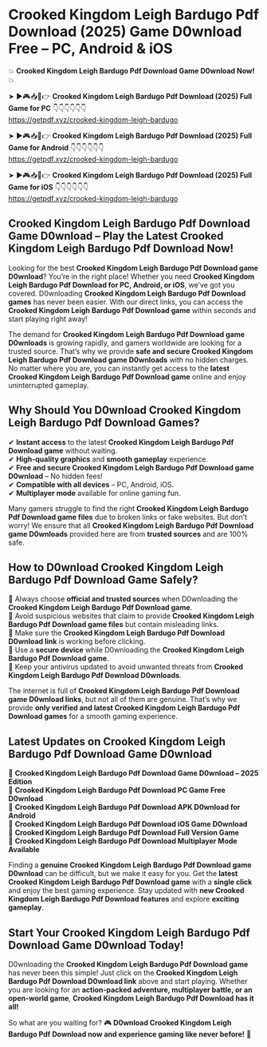 # Crooked Kingdom Leigh Bardugo Pdf Download (2025) Game D0wnload Free – PC, Android & iOS

💥 **Crooked Kingdom Leigh Bardugo Pdf Download Game D0wnload Now!** 💥  

➤ ►🎮📥📱👉 **Crooked Kingdom Leigh Bardugo Pdf Download (2025) Full Game for PC** 👇👇👇👇👇👇  
https://getpdf.xyz/crooked-kingdom-leigh-bardugo  

➤ ►🎮📥📱👉 **Crooked Kingdom Leigh Bardugo Pdf Download (2025) Full Game for Android** 👇👇👇👇👇👇  
https://getpdf.xyz/crooked-kingdom-leigh-bardugo  

➤ ►🎮📥📱👉 **Crooked Kingdom Leigh Bardugo Pdf Download (2025) Full Game for iOS** 👇👇👇👇👇👇  
https://getpdf.xyz/crooked-kingdom-leigh-bardugo  

## Crooked Kingdom Leigh Bardugo Pdf Download Game D0wnload – Play the Latest Crooked Kingdom Leigh Bardugo Pdf Download Now!

Looking for the best **Crooked Kingdom Leigh Bardugo Pdf Download game D0wnload**? You’re in the right place! Whether you need **Crooked Kingdom Leigh Bardugo Pdf Download for PC, Android, or iOS**, we’ve got you covered. D0wnloading **Crooked Kingdom Leigh Bardugo Pdf Download games** has never been easier. With our direct links, you can access the **Crooked Kingdom Leigh Bardugo Pdf Download game** within seconds and start playing right away!  

The demand for **Crooked Kingdom Leigh Bardugo Pdf Download game D0wnloads** is growing rapidly, and gamers worldwide are looking for a trusted source. That’s why we provide **safe and secure Crooked Kingdom Leigh Bardugo Pdf Download game D0wnloads** with no hidden charges. No matter where you are, you can instantly get access to the **latest Crooked Kingdom Leigh Bardugo Pdf Download game** online and enjoy uninterrupted gameplay.  

## **Why Should You D0wnload Crooked Kingdom Leigh Bardugo Pdf Download Games?**  

✔ **Instant access** to the latest **Crooked Kingdom Leigh Bardugo Pdf Download game** without waiting.  
✔ **High-quality graphics** and **smooth gameplay** experience.  
✔ **Free and secure Crooked Kingdom Leigh Bardugo Pdf Download game D0wnload** – No hidden fees!  
✔ **Compatible with all devices** – PC, Android, iOS.  
✔ **Multiplayer mode** available for online gaming fun.  

Many gamers struggle to find the right **Crooked Kingdom Leigh Bardugo Pdf Download game files** due to broken links or fake websites. But don’t worry! We ensure that all **Crooked Kingdom Leigh Bardugo Pdf Download game D0wnloads** provided here are from **trusted sources** and are 100% safe.  

## **How to D0wnload Crooked Kingdom Leigh Bardugo Pdf Download Game Safely?**  

📌 Always choose **official and trusted sources** when D0wnloading the **Crooked Kingdom Leigh Bardugo Pdf Download game**.  
📌 Avoid suspicious websites that claim to provide **Crooked Kingdom Leigh Bardugo Pdf Download game files** but contain misleading links.  
📌 Make sure the **Crooked Kingdom Leigh Bardugo Pdf Download D0wnload link** is working before clicking.  
📌 Use a **secure device** while D0wnloading the **Crooked Kingdom Leigh Bardugo Pdf Download game**.  
📌 Keep your antivirus updated to avoid unwanted threats from **Crooked Kingdom Leigh Bardugo Pdf Download D0wnloads**.  

The internet is full of **Crooked Kingdom Leigh Bardugo Pdf Download game D0wnload links**, but not all of them are genuine. That’s why we provide **only verified and latest Crooked Kingdom Leigh Bardugo Pdf Download games** for a smooth gaming experience.  

## **Latest Updates on Crooked Kingdom Leigh Bardugo Pdf Download Game D0wnload**  

🔹 **Crooked Kingdom Leigh Bardugo Pdf Download Game D0wnload – 2025 Edition**  
🔹 **Crooked Kingdom Leigh Bardugo Pdf Download PC Game Free D0wnload**  
🔹 **Crooked Kingdom Leigh Bardugo Pdf Download APK D0wnload for Android**  
🔹 **Crooked Kingdom Leigh Bardugo Pdf Download iOS Game D0wnload**  
🔹 **Crooked Kingdom Leigh Bardugo Pdf Download Full Version Game**  
🔹 **Crooked Kingdom Leigh Bardugo Pdf Download Multiplayer Mode Available**  

Finding a **genuine Crooked Kingdom Leigh Bardugo Pdf Download game D0wnload** can be difficult, but we make it easy for you. Get the **latest Crooked Kingdom Leigh Bardugo Pdf Download game** with a **single click** and enjoy the best gaming experience. Stay updated with **new Crooked Kingdom Leigh Bardugo Pdf Download features** and explore **exciting gameplay**.  

## **Start Your Crooked Kingdom Leigh Bardugo Pdf Download Game D0wnload Today!**  

D0wnloading the **Crooked Kingdom Leigh Bardugo Pdf Download game** has never been this simple! Just click on the **Crooked Kingdom Leigh Bardugo Pdf Download D0wnload link** above and start playing. Whether you are looking for an **action-packed adventure, multiplayer battle, or an open-world game**, **Crooked Kingdom Leigh Bardugo Pdf Download has it all!**  

So what are you waiting for? 🎮 **D0wnload Crooked Kingdom Leigh Bardugo Pdf Download now and experience gaming like never before!** 🚀  
